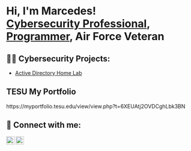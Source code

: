 <h1>Hi, I'm Marcedes! <br/><a href="https://linkedin.com/in/marcedes-spence-700680162/">Cybersecurity Professional</a>, <a href="https://github.com/MarSpen89">Programmer</a>, <a>Air Force Veteran</a></h1>

<h2>👨‍💻 Cybersecurity Projects:</h2>

  - [Active Directory Home Lab](https://github.com/https://github.com/MarSpen89)


<h2>TESU My Portfolio</h2>
https://myportfolio.tesu.edu/view/view.php?t=6XEUAtj2OVDCghLbk3BN

<h2> 🤳 Connect with me:</h2>

[<img align="left" alt="JoshMadakor | Twitter" width="22px" src="https://cdn.jsdelivr.net/npm/simple-icons@v3/icons/twitter.svg" />][twitter]
[<img align="left" alt="JoshMadakor | LinkedIn" width="22px" src="https://cdn.jsdelivr.net/npm/simple-icons@v3/icons/linkedin.svg" />][linkedin]

[twitter]: https://twitter.com/marcedes_s
[linkedin]: linkedin.com/in/marcedes-spence-700680162

<!--
**joshmadakor1/joshmadakor1** is a ✨ _special_ ✨ repository because its `README.md` (this file) appears on your GitHub profile.

Here are some ideas to get you started:

- 🔭 I’m currently working on ...
- 🌱 I’m currently learning ...
- 👯 I’m looking to collaborate on ...
- 🤔 I’m looking for help with ...
- 💬 Ask me about ...
- 📫 How to reach me: ...
- 😄 Pronouns: ...
- ⚡ Fun fact: ...
-->
